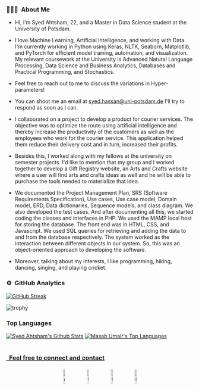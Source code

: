 ### 👨🏻‍💻 &nbsp;About Me


+ Hi, I’m Syed Ahtsham, 22, and a Master in Data Science student at the University of Potsdam.

+ I love Machine Learning, Artificial Intelligence, and working with Data. I'm currently working in Python using Keras, NLTK, Seaborn, Matplotlib, and PyTorch for efficient model training, automation, and visualization. My relevant coursework at the University is Advanced Natural Language Processing, Data Science and Business Analytics, Databases and Practical Programming, and Stochastics.

+ Feel free to reach out to me to discuss the variations in Hyper-parameters!

+ You can shoot me an email at syed.hassan@uni-potsdam.de I'll try to respond as soon as I can.

+ I collaborated on a project to develop a product for courier services. The objective was to optimize the route using artificial intelligence and thereby increase the productivity of the customers as well as the employees who work for the courier service. This application helped them reduce their delivery cost and in turn, increased their profits.

+ Besides this, I worked along with my fellows at the university on semester projects. I'd like to mention that my group and I worked together to develop a Gift Registry website, an Arts and Crafts website where a user will find arts and crafts ideas as well and he will be able to purchase the tools needed to materialize that idea.

+ We documented the Project Management Plan, SRS (Software Requirements Specification), Use cases, Use case model, Domain model, ERD, Data dictionaries, Sequence models, and class diagram. We also developed the test cases. And after documenting all this, we started coding the classes and interfaces in PHP. We used the MAMP local host
for storing the database. The front end was in HTML, CSS, and Javascript. We used SQL queries for retrieving and adding the data to and from the database respectively. The system worked as the interaction between different objects in our system. So, this was an object-oriented approach to developing the software.

+ Moreover, talking about my interests, I like programming, hiking, dancing, singing, and playing cricket.


### ⚙️ &nbsp;GitHub Analytics
[![GitHub Streak](http://github-readme-streak-stats.herokuapp.com?user=SyedAhtsham&theme=dark&hide_border=true&date_format=M%20j%5B%2C%20Y%5D)](https://git.io/streak-stats)

![trophy](https://github-profile-trophy.vercel.app/?username=SyedAhtsham&title=Commit,Stars,Repositories,PullRequest,Followers&theme=darkhub)

### Top Languages
<a href="https://github.com/SyedAhtsham/github-readme-stats"><img alt="Syed Ahtsham's Github Stats" src="https://github-readme-stats.vercel.app/api?username=SyedAhtsham&show_icons=true&count_private=true&theme=react&hide_border=true&bg_color=0D1117" /></a>
<a href="https://github.com/SyedAhtsham/github-readme-stats"><img alt="Masab Umair's Top Languages" src="https://github-readme-stats.vercel.app/api/top-langs/?username=SyedAhtsham&langs_count=8&count_private=true&layout=compact&theme=react&hide_border=true&bg_color=0D1117" /></a>
<br/>
<br/>
<a href="https://github.com/SyedAhtsham/github-readme-activity-graph">
	
### &nbsp; Feel free to connect and contact

<p style='text-align:center'>
	<a href="https://github.com/SyedAhtsham"><img alt="github" width="10%" style="padding:5px" src="https://img.icons8.com/clouds/100/000000/github.png"/></a>
	<a href="https://www.linkedin.com/in/syedahtsham/"><img alt="linkedin" width="10%" style="padding:5px" src="https://img.icons8.com/clouds/100/000000/linkedin.png"/></a>
	<a href="https://web.facebook.com/SyedahtAliShah512/"><img alt="facebook" width="10%" style="padding:5px" src="https://img.icons8.com/clouds/100/000000/facebook-new.png"/></a>
	<a href="https://www.instagram.com/twelver._/"><img alt="instagram" width="10%" style="padding:5px" src="https://img.icons8.com/clouds/100/000000/instagram.png"/></a>
	
</p>


